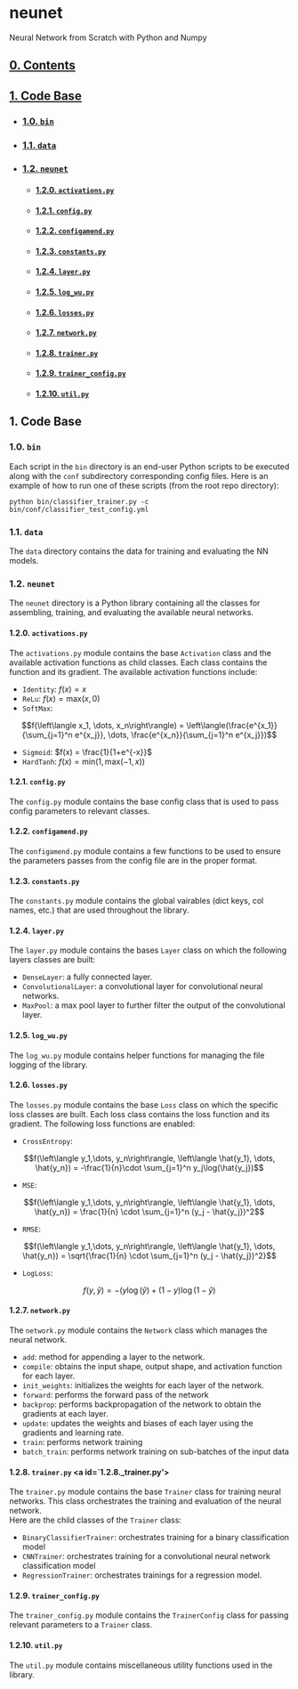 # neunet
Neural Network from Scratch with Python and Numpy

## [0. Contents](#0._Contents) <a id='0._Contents'></a>

## [1. Code Base](#1._Code_Base)

* ### [1.0. `bin`](#1.0._bin)
* ### [1.1. `data`](#1.1._data)
* ### [1.2. `neunet`](#1.2._neunet)
  * #### [1.2.0. `activations.py`](#1.2.0._activations.py)
  * #### [1.2.1. `config.py`](#1.2.1._config.py)
  * #### [1.2.2. `configamend.py`](#1.2.2_configamend.py)
  * #### [1.2.3. `constants.py`](#1.2.3._constants.py)
  * #### [1.2.4. `layer.py`](#1.2.4._layer.py)
  * #### [1.2.5. `log_wu.py`](#1.2.5._log_wu.py)
  * #### [1.2.6. `losses.py`](#1.2.6._losses.py)
  * #### [1.2.7. `network.py`](#1.2.7._network.py)
  * #### [1.2.8. `trainer.py`](#1.2.8._trainer.py)
  * #### [1.2.9. `trainer_config.py`](#1.2.9._trainer_config.py)
  * #### [1.2.10. `util.py`](#1.2.10._util.py)

## 1. Code Base <a id='1._Code_Base'></a>

### 1.0. `bin` <a id='1.0._bin'></a>

Each script in the `bin` directory is an end-user Python scripts to be executed along with the `conf` subdirectory corresponding config files.
Here is an example of how to run one of these scripts (from the root repo directory):

`python bin/classifier_trainer.py -c bin/conf/classifier_test_config.yml`

### 1.1. `data` <a id='1.1._data'></a>

The `data` directory contains the data for training and evaluating the NN models.

### 1.2. `neunet` <a id='1.2._neunet'></a>

The `neunet` directory is a Python library containing all the classes for assembling, training, and evaluating the available neural networks.

#### 1.2.0. `activations.py` <a id='1.2.0._activations.py'></a>

The `activations.py` module contains the base `Activation` class and the available activation functions as child classes. 
Each class contains the function and its gradient.
The available activation functions include:
* `Identity`: $f(x) = x$
* `ReLu`: $f(x) = \text{max}(x,0)$
* `SoftMax`: 
```math
f(\left\langle x_1, \dots, x_n\right\rangle) = \left\langle(\frac{e^{x_1}}{\sum_{j=1}^n e^{x_j}}, \dots, \frac{e^{x_n}}{\sum_{j=1}^n e^{x_j}})
```
* `Sigmoid`: $f(x) = \frac{1}{1+e^{-x}}$
* `HardTanh`: $f(x) = \text{min}(1, \text{max}(-1,x))$

#### 1.2.1. `config.py` <a id='1.2.1._config'></a>

The `config.py` module contains the base config class that is used to pass config parameters to relevant classes.

#### 1.2.2. `configamend.py` <a id='1.2.2_configamend'></a>

The `configamend.py` module contains a few functions to be used to ensure the parameters passes from the config file are in the proper format.

#### 1.2.3. `constants.py` <a id='1.2.3._constants.py'></a>

The `constants.py` module contains the global vairables (dict keys, col names, etc.) that are used throughout the library.

#### 1.2.4. `layer.py` <a id='1.2.4._layer.py'></a>

The `layer.py` module contains the bases `Layer` class on which the following layers classes are built:
* `DenseLayer`: a fully connected layer.
* `ConvolutionalLayer`: a convolutional layer for convolutional neural networks.
* `MaxPool`: a max pool layer to further filter the output of the convolutional layer.

#### 1.2.5. `log_wu.py` <a id='1.2.5._log_wu.py'></a>

The `log_wu.py` module contains helper functions for managing the file logging of the library.

#### 1.2.6. `losses.py` <a id='1.2.6._losses.py'></a>

The `losses.py` module contains the base `Loss` class on which the specific loss classes are built.
Each loss class contains the loss function and its gradient.
The following loss functions are enabled:
* `CrossEntropy`: 
```math
f(\left\langle y_1,\dots, y_n\right\rangle, \left\langle \hat{y_1}, \dots, \hat{y_n}) = -\frac{1}{n}\cdot \sum_{j=1}^n y_j\log(\hat{y_j})
```
* `MSE`:
```math
f(\left\langle y_1,\dots, y_n\right\rangle, \left\langle \hat{y_1}, \dots, \hat{y_n}) = \frac{1}{n} \cdot \sum_{j=1}^n (y_j - \hat{y_j})^2
```
* `RMSE`:
```math
f(\left\langle y_1,\dots, y_n\right\rangle, \left\langle \hat{y_1}, \dots, \hat{y_n}) = \sqrt{\frac{1}{n} \cdot \sum_{j=1}^n (y_j - \hat{y_j})^2}
```
* `LogLoss`:
```math
f(y,\hat{y}) = -(y\log(\hat{y}) + (1-y)\log(1-\hat{y})
```
#### 1.2.7. `network.py` <a id='1.2.7._network.py'></a>
 
The `network.py` module contains the `Network` class which manages the neural network.

* `add`: method for appending a layer to the network.
* `compile`: obtains the input shape, output shape, and activation function for each layer.
* `init_weights`: initializes the weights for each layer of the network.
* `forward`: performs the forward pass of the network
* `backprop`: performs backpropagation of the network to obtain the gradients at each layer.
* `update`: updates the weights and biases of each layer using the gradients and learning rate.
* `train`: performs network training
* `batch_train`: performs network training on sub-batches of the input data

#### 1.2.8. `trainer.py` <a id=`1.2.8._trainer.py'></a>

The `trainer.py` module contains the base `Trainer` class for training neural networks. 
This class orchestrates the training and evaluation of the neural network.  
Here are the child classes of the `Trainer` class:
* `BinaryClassifierTrainer`: orchestrates training for a binary classification model
* `CNNTrainer`: orchestrates training for a convolutional neural network classification model
* `RegressionTrainer`: orchestrates trainings for a regression model.

#### 1.2.9. `trainer_config.py` <a id='1.2.9._trainer_config.py'></a>

The `trainer_config.py` module contains the `TrainerConfig` class for passing relevant parameters to a `Trainer` class.

#### 1.2.10. `util.py` <a id='1.2.10._util.py'></a>

The `util.py` module contains miscellaneous utility functions used in the library.